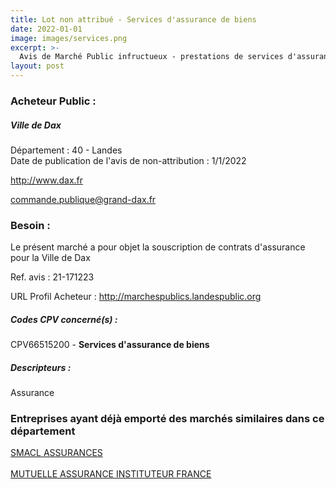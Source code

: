 ```yaml
---
title: Lot non attribué - Services d'assurance de biens
date: 2022-01-01
image: images/services.png
excerpt: >-
  Avis de Marché Public infructueux - prestations de services d'assurances
layout: post
---
```


### Acheteur Public :
##### Ville de Dax
Département : 40 - Landes<br/>
Date de publication de l'avis de non-attribution : 1/1/2022


http://www.dax.fr

commande.publique@grand-dax.fr


### Besoin :

Le présent marché a pour objet la souscription de contrats d'assurance pour la Ville de Dax

Ref. avis : 21-171223

URL Profil Acheteur : http://marchespublics.landespublic.org

##### Codes CPV concerné(s) :
CPV66515200 - **Services d'assurance de biens** <br/>

##### Descripteurs :
Assurance <br/>

### Entreprises ayant déjà emporté des marchés similaires dans ce département
<a href="/entreprise-544/siren-301309605">SMACL ASSURANCES</a><br/><br/>
<a href="/entreprise-574/siren-775709702">MUTUELLE ASSURANCE INSTITUTEUR FRANCE</a><br/><br/>
